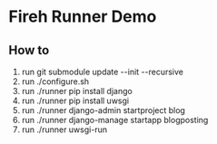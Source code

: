 # Fireh Runner Demo

## How to

1. run git submodule update --init --recursive
2. run ./configure.sh
3. run ./runner pip install django
4. run ./runner pip install uwsgi
5. run ./runner django-admin startproject blog
6. run ./runner django-manage startapp blogposting
7. run ./runner uwsgi-run
